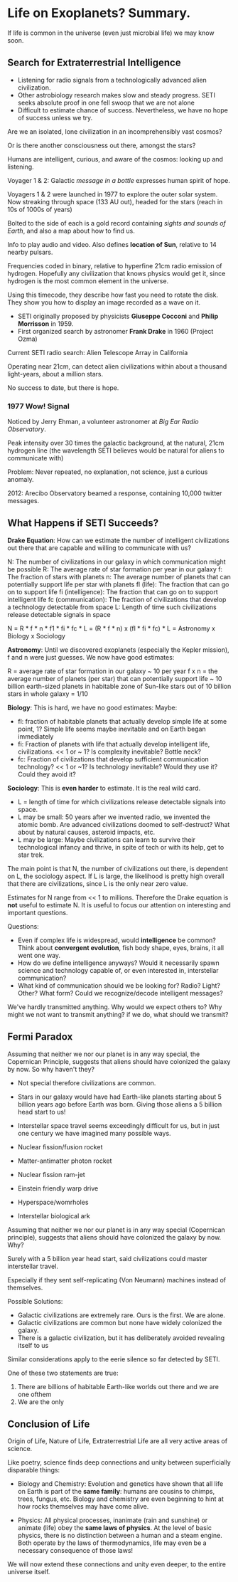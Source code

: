 # Life on Exoplanets? Summary.

If life is common in the universe (even just microbial life) we may know soon.

## Search for Extraterrestrial Intelligence

* Listening for radio signals from a technologically advanced alien civilization.
* Other astrobiology research makes slow and steady progress. SETI seeks absolute proof in one fell swoop that we are not alone
* Difficult to estimate chance of success. Nevertheless, we have no hope of success unless we try.

Are we an isolated, lone civilization in an incomprehensibly vast cosmos?

Or is there another consciousness out there, amongst the stars?

Humans are intelligent, curious, and aware of the cosmos: looking up and listening.

Voyager 1 & 2: Galactic *message in a bottle* expresses human spirit of hope.

Voyagers 1 & 2 were launched in 1977 to explore the outer solar system. Now streaking through space (133 AU out), headed for the stars (reach in 10s of 1000s of years)

Bolted to the side of each is a gold record containing *sights and sounds of Earth*, and also a map about how to find us.

Info to play audio and video. Also defines **location of Sun**, relative to 14 nearby pulsars.

Frequencies coded in binary, relative to hyperfine 21cm radio emission of hydrogen. Hopefully any civilization that knows physics would get it, since hydrogen is the most common element in the universe.

Using this timecode, they describe how fast you need to rotate the disk. They show you how to display an image recorded as a wave on it.

* SETI originally proposed by physicists **Giuseppe Cocconi** and **Philip Morrisson** in 1959.
* First organized search by astronomer **Frank Drake** in 1960 (Project Ozma)

Current SETI radio search: Alien Telescope Array in California

Operating near 21cm, can detect alien civilizations within about a thousand light-years, about a million stars.

No success to date, but there is hope.

### 1977 Wow! Signal

Noticed by Jerry Ehman, a volunteer astronomer at *Big Ear Radio Observatory*.

Peak intensity over 30 times the galactic background, at the natural, 21cm hydrogen line (the wavelength SETI believes would be natural for aliens to communicate with)

Problem: Never repeated, no explanation, not science, just a curious anomaly.

2012: Arecibo Observatory beamed a response, containing 10,000 twitter messages.

## What Happens if SETI Succeeds?

**Drake Equation**: How can we estimate the number of intelligent civilizations out there that are capable and willing to communicate with us?

N: The number of civilizations in our galaxy in which communication might be possible
R: The average rate of star formation per year in our galaxy
f: The fraction of stars with planets
n: The average number of planets that can potentially support life per star with planets
fl (life): The fraction that can go on to support life
fi (intelligence): The fraction that can go on to support intelligent life
fc (communication): The fraction of civilizations that develop a technology detectable from space
L: Length of time such civilizations release detectable signals in space

N = R * f * n * f1 * fi * fc * L
  = (R * f * n) x (fl * fi * fc) * L
  = Astronomy x Biology x Sociology

**Astronomy**: Until we discovered exoplanets (especially the Kepler mission), f and n were just guesses. We now have good estimates:

R = average rate of star formation in our galaxy ~ 10 per year
f x n = the average number of planets (per star) that can potentially support life ~ 10 billion earth-sized planets in habitable zone of Sun-like stars out of 10 billion stars in whole galaxy = 1/10

**Biology**: This is hard, we have no good estimates: Maybe:

* fl: fraction of habitable planets that actually develop simple life at some point, 1? Simple life seems maybe inevitable and on Earth began immediately
* fi: Fraction of planets with life that actually develop intelligent life, civilizations. << 1 or ~ 1? Is complexity inevitable? Bottle neck?
* fc: Fraction of civilizations that develop sufficient communication technology? << 1 or ~1? Is technology inevitable? Would they use it? Could they avoid it?

**Sociology**: This is **even harder** to estimate. It is the real wild card.

* L = length of time for which civilizations release detectable signals into space.
* L may be small: 50 years after we invented radio, we invented the atomic bomb. Are advanced civilizations doomed to self-destruct? What about by natural causes, asteroid impacts, etc.
* L may be large: Maybe civilizations can learn to survive their technological infancy and thrive, in spite of tech or with its help, get to star trek.

The main point is that N, the number of civilizations out there, is dependent on L, the sociology aspect. If L is large, the likelihood is pretty high overall that there are civilizations, since L is the only near zero value.

Estimates for N range from << 1 to millions. Therefore the Drake equation is **not** useful to estimate N. It is useful to focus our attention on interesting and important questions.

Questions:

* Even if complex life is widespread, would **intelligence** be common? Think about **convergent evolution**, fish body shape, eyes, brains, it all went one way.
* How do we define intelligence anyways? Would it necessarily spawn science and technology capable of, or even interested in, interstellar communication?
* What kind of communication should we be looking for? Radio? Light? Other? What form? Could we recognize/decode intelligent messages?

We've hardly transmitted anything. Why would we expect others to? Why might we not want to transmit anything? if we do, what should we transmit?

## Fermi Paradox

Assuming that neither we nor our planet is in any way special, the Copernican Principle, suggests that aliens should have colonized the galaxy by now. So why haven't they?

* Not special therefore civilizations are common.
* Stars in our galaxy would have had Earth-like planets starting about 5 billion years ago before Earth was born. Giving those aliens a 5 billion head start to us!
* Interstellar space travel seems exceedingly difficult for us, but in just one century we have imagined many possible ways.

* Nuclear fission/fusion rocket
* Matter-antimatter photon rocket
* Nuclear fission ram-jet
* Einstein friendly warp drive
* Hyperspace/womrholes
* Interstellar biological ark

Assuming that neither we nor our planet is in any way special (Copernican principle), suggests that aliens should have colonized the galaxy by now. Why?

Surely with a 5 billion year head start, said civilizations could master interstellar travel.

Especially if they sent self-replicating (Von Neumann) machines instead of themselves.

Possible Solutions:

* Galactic civilizations are extremely rare. Ours is the first. We are alone.
* Galactic civilizations are common but none have widely colonized the galaxy.
* There is a galactic civilization, but it has deliberately avoided revealing itself to us

Similar considerations apply to the eerie silence so far detected by SETI.

One of these two statements are true:

1. There are billions of habitable Earth-like worlds out there and we are one ofthem
2. We are the only

## Conclusion of Life

Origin of Life, Nature of Life, Extraterrestrial Life are all very active areas of science.

Like poetry, science finds deep connections and unity between superficially disparable things:

* Biology and Chemistry: Evolution and genetics have shown that all life on Earth is part of the **same family**: humans are cousins to chimps, trees, fungus, etc. Biology and chemistry are even beginning to hint at how rocks themselves may have come alive.

* Physics: All physical processes, inanimate (rain and sunshine) or animate (life) obey the **same laws of physics**. At the level of basic physics, there is no distinction between a human and a steam engine. Both operate by the laws of thermodynamics, life may even be a necessary consequence of those laws!

We will now extend these connections and unity even deeper, to the entire universe itself.
